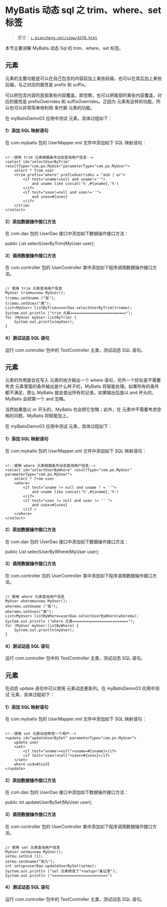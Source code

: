# MyBatis 动态 sql 之 trim、where、set 标签

> 原文：[`c.biancheng.net/view/4378.html`](http://c.biancheng.net/view/4378.html)

本节主要讲解 MyBatis 动态 Sql 的 trim、where、set 标签。

## <trim>元素

<trim> 元素的主要功能是可以在自己包含的内容前加上某些前缀，也可以在其后加上某些后缀，与之对应的属性是 prefix 和 suffix。

可以把包含内容的首部某些内容覆盖，即忽略，也可以把尾部的某些内容覆盖，对应的属性是 prefixOverrides 和 suffixOverrides。正因为 <trim> 元素有这样的功能，所以也可以非常简单地利用 <trim> 来代替 <where> 元素的功能。

在 myBatisDemo03 应用中测试 <trim> 元素，具体过程如下：

#### 1）添加 SQL 映射语句

在 com.mybatis 包的 UserMapper.xml 文件中添加如下 SQL 映射语句：

```

<!--使用 trim 元素根据条件动态查询用户信息-->
<select id="selectUserByTrim" resultType="com.po.MyUser"parameterType="com.po.MyUser">
    select * from user
    <trim prefix="where" prefixOverrides = "and | or">
        <if test="uname!=null and uname!=''">
            and uname like concat('%',#{uname},'%')
        </if>
        <if test="usex!=null and usex!=''">
            and usex=#{usex}
        </if>
    </trim>
</select>
```

#### 2）添加数据操作接口方法

在 com.dao 包的 UserDao 接口中添加如下数据操作接口方法：

public List<MyUser> selectUserByTrim(MyUser user);

#### 3）调用数据操作接口方法

在 com.controller 包的 UserController 类中添加如下程序调用数据操作接口方法。

```

// 使用 trim 元素查询用户信息
MyUser trimmu=new MyUser();
trimmu.setUname ("张");
trimmu.setUsex("男");
List<MyUser> listByTrim=userDao.selectUserByTrim(trimmu);
System.out.println ("trim 元素=========================");
for (MyUser myUser:listByTrim) {
    System.out.println(myUser);
}
```

#### 4）测试动态 SQL 语句

运行 com.controller 包中的 TestController 主类，测试动态 SQL 语句。

## <where> 元素

<where> 元素的作用是会在写入 <where> 元素的地方输出一个 where 语句，另外一个好处是不需要考虑 <where> 元素里面的条件输出是什么样子的，MyBatis 将智能处理。如果所有的条件都不满足，那么 MyBatis 就会查出所有的记录，如果输出后是以 and 开头的，MyBatis 会把第一个 and 忽略。

当然如果是以 or 开头的，MyBatis 也会把它忽略；此外，在 <where> 元素中不需要考虑空格的问题，MyBatis 将智能加上。

在 myBatisDemo03 应用中测试 <where> 元素，具体过程如下：

#### 1）添加 SQL 映射语句

在 com.mybatis 包的 UserMapper.xml 文件中添加如下 SQL 映射语句：

```

<!--使用 where 元素根据条件动态查询用户信息-->
<select id="selectUserByWhere" resultType="com.po.MyUser" parameterType="com.po.MyUser">
    select * from user
    <where>
        <if test="uname != null and uname ! = ''">
            and uname like concat('%',#{uname},'%')
        </if>
        <if test="usex != null and usex != '' ">
            and usex=#{usex}
        </if >
    </where>
</select>
```

#### 2）添加数据操作接口方法

在 com.dao 包的 UserDao 接口中添加如下数据操作接口方法：

public List<MyUser> selectUserByWhere(MyUser user);

#### 3）调用数据操作接口方法

在 com.controller 包的 UserController 类中添加如下程序调用数据操作接口方法。

```

// 使用 where 元素查询用户信息
MyUser wheremu=new MyUser();
wheremu.setUname ("张");
wheremu.setUsex("男");
List<MyUser> listByWhere=userDao.selectUserByWhere(wheremu);
System.out.println ("where 元素=========================");
for (MyUser myUser:listByWhere) {
    System.out.println(myUser);
}
```

#### 4）测试动态 SQL 语句

运行 com.controller 包中的 TestController 主类，测试动态 SQL 语句。

## <set>元素

在动态 update 语句中可以使用 <set> 元素动态更新列。在 myBatisDemo03 应用中测试 <set> 元素，具体过程如下：

#### 1）添加 SQL 映射语句

在 com.mybatis 包的 UserMapper.xml 文件中添加如下 SQL 映射语句：

```

<!--使用 set 元素动态修改一个用户-->
<update id="updateUserBySet" parameterType="com.po.MyUser">     
    update user
    <set>
        <if test="uname!=null">uname=#{uname}</if>
        <if test="usex!=null">usex=#{usex}</if>
    </set>
    where uid=#{uid}
</update>
```

#### 2）添加数据操作接口方法

在 com.dao 包的 UserDao 接口中添加如下数据操作接口方法：

public int updateUserBySet(MyUser user);

#### 3）调用数据操作接口方法

在 com.controller 包的 UserController 类中添加如下程序调用数据操作接口方法。

```

// 使用 set 元素查询用户信息
MyUser setmu=new MyUser();
setmu.setUid (1);
setmu.setUname("张九");
int setup=userDao.updateUserBySet(setmu);
System.out.println ("set 元素修改了"+setup+"条记录");
System.out.println ("=========================")
```

#### 4）测试动态 SQL 语句

运行 com.controller 包中的 TestController 主类，测试动态 SQL 语句。